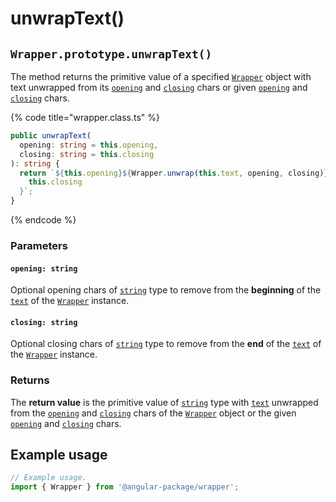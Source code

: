 # unwrapText()

## `Wrapper.prototype.unwrapText()`

The method returns the primitive value of a specified [`Wrapper`](broken-reference) object with text unwrapped from its [`opening`](../../wrap/accessors/#wrap.prototype.opening) and [`closing`](../../wrap/accessors/#wrap.prototype.closing) chars or given [`opening`](unwraptext.md#opening-string) and [`closing`](unwraptext.md#closing-string) chars.

{% code title="wrapper.class.ts" %}
```typescript
public unwrapText(
  opening: string = this.opening,
  closing: string = this.closing
): string {
  return `${this.opening}${Wrapper.unwrap(this.text, opening, closing)}${
    this.closing
  }`;
} 
```
{% endcode %}

### Parameters

#### `opening: string`

Optional opening chars of [`string`](https://www.typescriptlang.org/docs/handbook/basic-types.html#string) type to remove from the **beginning** of the [`text`](../../wrap/accessors/#wrap.prototype.text) of the [`Wrapper`](../description.md) instance.

#### `closing: string`

Optional closing chars of [`string`](https://www.typescriptlang.org/docs/handbook/basic-types.html#string) type to remove from the **end** of the [`text`](../../wrap/accessors/#wrap.prototype.text) of the [`Wrapper`](../description.md) instance.

### Returns

The **return value** is the primitive value of [`string`](https://www.typescriptlang.org/docs/handbook/basic-types.html#string) type with [`text`](../../wrap/accessors/#wrap.prototype.text) unwrapped from the [`opening`](../../wrap/accessors/#wrap.prototype.opening) and [`closing`](../../wrap/accessors/#wrap.prototype.closing) chars of the [`Wrapper`](broken-reference) object or the given [`opening`](unwraptext.md#opening-string) and [`closing`](unwraptext.md#closing-string) chars.

## Example usage

```typescript
// Example usage.
import { Wrapper } from '@angular-package/wrapper';


```
